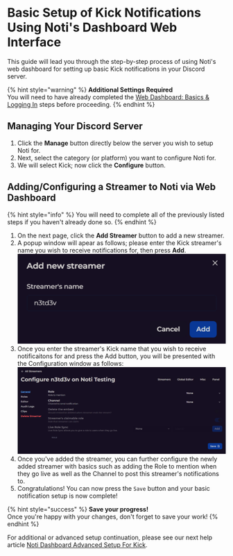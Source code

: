 # Basic Setup of Kick Notifications Using Noti's Dashboard Web Interface

This guide will lead you through the step-by-step process of using Noti's web dashboard for setting up basic Kick notifications in your Discord server.

{% hint style="warning" %} **Additional Settings Required** \
You will need to have already completed the [Web Dashboard: Basics & Logging In](dashboard.md) steps before proceeding.
{% endhint %}

## Managing Your Discord Server

1. Click the **Manage** button directly below the server you wish to setup Noti for.
2. Next, select the category (or platform) you want to configure Noti for.
3. We will select Kick; now click the **Configure** button.

## Adding/Configuring a Streamer to Noti via Web Dashboard

{% hint style="info" %} 
You will need to complete all of the previously listed steps if you haven't already done so.
{% endhint %}

1. On the next page, click the **Add Streamer** button to add a new streamer.
2. A popup window will apear as follows; please enter the Kick streamer's name you wish to receive notifications for, then press **Add**. \
![](../../.gitbook/assets/streamer_web_dashboard_addstreamer.png)
3. Once you enter the streamer's Kick name that you wish to receive notificaitons for and press the Add button, you will be presented with the Configuration window as follows:
![](../../.gitbook/assets/streamer_web_dashboard_configurestreamer.png)
4. Once you've added the streamer, you can further configure the newly added streamer with basics such as adding the Role to mention when they go live as well as the Channel to post this streamer's notifications to.
5. Congratulations! You can now press the `Save` button and your basic notification setup is now complete!

{% hint style="success" %} **Save your progress!** \
Once you're happy with your changes, don't forget to save your work!
{% endhint %}

For additional or advanced setup continuation, please see our next help article [Noti Dashboard Advanced Setup For Kick](dashboard-advanced-setup-for-kick.md).
